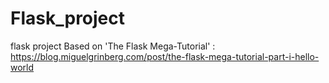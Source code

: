 # Flask_project
flask project
Based on 'The Flask Mega-Tutorial' : https://blog.miguelgrinberg.com/post/the-flask-mega-tutorial-part-i-hello-world
